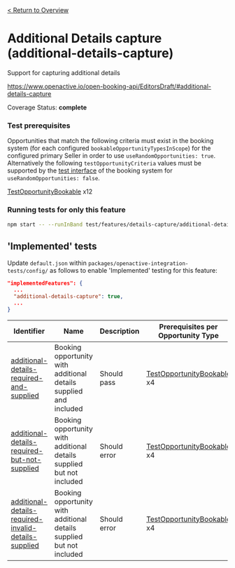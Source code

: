[< Return to Overview](../../README.md)
# Additional Details capture (additional-details-capture)

Support for capturing additional details 


https://www.openactive.io/open-booking-api/EditorsDraft/#additional-details-capture

Coverage Status: **complete**
### Test prerequisites
Opportunities that match the following criteria must exist in the booking system (for each configured `bookableOpportunityTypesInScope`) for the configured primary Seller in order to use `useRandomOpportunities: true`. Alternatively the following `testOpportunityCriteria` values must be supported by the [test interface](https://openactive.io/test-interface/) of the booking system for `useRandomOpportunities: false`.

[TestOpportunityBookable](https://openactive.io/test-interface#TestOpportunityBookable) x12


### Running tests for only this feature

```bash
npm start -- --runInBand test/features/details-capture/additional-details-capture/
```



## 'Implemented' tests

Update `default.json` within `packages/openactive-integration-tests/config/` as follows to enable 'Implemented' testing for this feature:

```json
"implementedFeatures": {
  ...
  "additional-details-capture": true,
  ...
}
```

| Identifier | Name | Description | Prerequisites per Opportunity Type |
|------------|------|-------------|---------------|
| [additional-details-required-and-supplied](./implemented/additional-details-required-and-supplied-test.js) | Booking opportunity with additional details supplied and included | Should pass | [TestOpportunityBookable](https://openactive.io/test-interface#TestOpportunityBookable) x4 |
| [additional-details-required-but-not-supplied](./implemented/additional-details-required-but-not-supplied-test.js) | Booking opportunity with additional details supplied but not included | Should error | [TestOpportunityBookable](https://openactive.io/test-interface#TestOpportunityBookable) x4 |
| [additional-details-required-invalid-details-supplied](./implemented/additional-details-required-invalid-details-supplied-test.js) | Booking opportunity with additional details supplied but not included | Should error | [TestOpportunityBookable](https://openactive.io/test-interface#TestOpportunityBookable) x4 |


